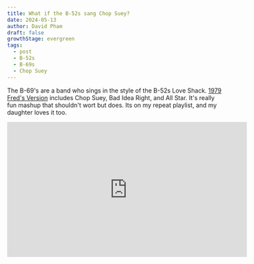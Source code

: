 ```yaml
---
title: What if the B-52s sang Chop Suey?
date: 2024-05-13
author: David Pham
draft: false
growthStage: evergreen
tags:
  - post
  - B-52s
  - B-69s
  - Chop Suey
---
```


The B-69's are a band who sings in the style of the B-52s Love Shack. [1979 Fred's Version](https://theb69s.bandcamp.com/album/1979-freds-version) includes Chop Suey, Bad Idea Right, and All Star. It's really fun mashup that shouldn't wort but does. Its on my repeat playlist, and my daughter loves it too.

<iframe width="560" height="315" src="https://www.youtube.com/embed/zqutezO9wrk?si=4dJ4mWp1OvajAkR6" title="YouTube video player" frameborder="0" allow="accelerometer; autoplay; clipboard-write; encrypted-media; gyroscope; picture-in-picture; web-share" referrerpolicy="strict-origin-when-cross-origin" allowfullscreen></iframe>